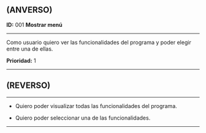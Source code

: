 ## (ANVERSO)

**ID:** 001 **Mostrar menú**

***

Como usuario quiero ver las funcionalidades del programa y poder elegir entre una de ellas.

**Prioridad:** 1

***

## (REVERSO)

***

* Quiero poder visualizar todas las funcionalidades del programa.

* Quiero poder seleccionar una de las funcionalidades.

***